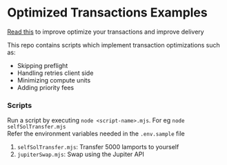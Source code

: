 # Optimized Transactions Examples

[Read this](https://docs.triton.one/chains/solana/sending-txs) to improve optimize your transactions and improve delivery

This repo contains scripts which implement transaction optimizations such as:
- Skipping preflight
- Handling retries client side
- Minimizing compute units
- Adding priority fees

### Scripts

Run a script by executing `node <script-name>.mjs`. For eg `node selfSolTransfer.mjs`  
Refer the environment variables needed in the `.env.sample` file  

1. `selfSolTransfer.mjs`: Transfer 5000 lamports to yourself
2. `jupiterSwap.mjs`: Swap using the Jupiter API
